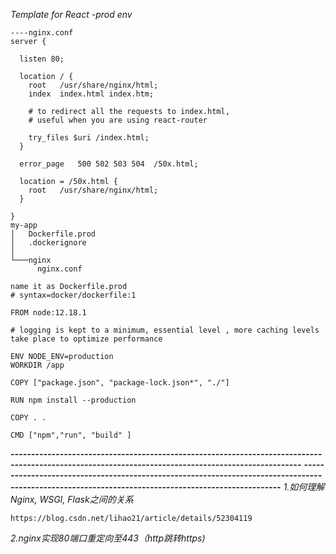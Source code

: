 *Template for React -prod env*
```
----nginx.conf
server {

  listen 80;

  location / {
    root   /usr/share/nginx/html;
    index  index.html index.htm;

    # to redirect all the requests to index.html, 
    # useful when you are using react-router

    try_files $uri /index.html; 
  }

  error_page   500 502 503 504  /50x.html;

  location = /50x.html {
    root   /usr/share/nginx/html;
  }

}
my-app
│   Dockerfile.prod
│   .dockerignore    
│
└───nginx
      nginx.conf

```
```
name it as Dockerfile.prod
# syntax=docker/dockerfile:1

FROM node:12.18.1

# logging is kept to a minimum, essential level , more caching levels take place to optimize performance

ENV NODE_ENV=production
WORKDIR /app

COPY ["package.json", "package-lock.json*", "./"]

RUN npm install --production 

COPY . .

CMD ["npm","run", "build" ]

```

***---------------------------------------------------------------------------------------------------------------------------------------------------***
***---------------------------------------------------------------------------------------------------------------------------------------------------***
*1.如何理解Nginx, WSGI, Flask之间的关系*
```
https://blog.csdn.net/lihao21/article/details/52304119
```

*2.nginx实现80端口重定向至443（http跳转https)*
